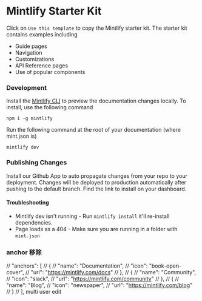 # Mintlify Starter Kit

Click on `Use this template` to copy the Mintlify starter kit. The starter kit contains examples including

- Guide pages
- Navigation
- Customizations
- API Reference pages
- Use of popular components

### Development

Install the [Mintlify CLI](https://www.npmjs.com/package/mintlify) to preview the documentation changes locally. To install, use the following command

```
npm i -g mintlify
```

Run the following command at the root of your documentation (where mint.json is)

```
mintlify dev
```

### Publishing Changes

Install our Github App to auto propagate changes from your repo to your deployment. Changes will be deployed to production automatically after pushing to the default branch. Find the link to install on your dashboard. 

#### Troubleshooting

- Mintlify dev isn't running - Run `mintlify install` it'll re-install dependencies.
- Page loads as a 404 - Make sure you are running in a folder with `mint.json`


### anchor 移除
  // "anchors": [
  //   {
  //     "name": "Documentation",
  //     "icon": "book-open-cover",
  //     "url": "https://mintlify.com/docs"
  //   },
  //   {
  //     "name": "Community",
  //     "icon": "slack",
  //     "url": "https://mintlify.com/community"
  //   },
  //   {
  //     "name": "Blog",
  //     "icon": "newspaper",
  //     "url": "https://mintlify.com/blog"
  //   }
  // ],
multi user edit
